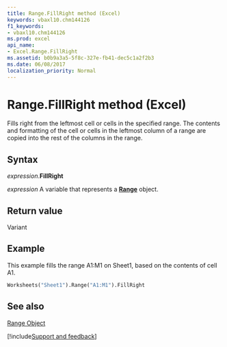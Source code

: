 ```yaml
---
title: Range.FillRight method (Excel)
keywords: vbaxl10.chm144126
f1_keywords:
- vbaxl10.chm144126
ms.prod: excel
api_name:
- Excel.Range.FillRight
ms.assetid: b0b9a3a5-5f8c-327e-fb41-dec5c1a2f2b3
ms.date: 06/08/2017
localization_priority: Normal
---
```



# Range.FillRight method (Excel)

Fills right from the leftmost cell or cells in the specified range. The contents and formatting of the cell or cells in the leftmost column of a range are copied into the rest of the columns in the range.


## Syntax

_expression_.**FillRight**

_expression_ A variable that represents a **[Range](excel.range(object).md)** object.


## Return value

Variant


## Example

This example fills the range A1:M1 on Sheet1, based on the contents of cell A1.


```vb
Worksheets("Sheet1").Range("A1:M1").FillRight
```


## See also


[Range Object](Excel.Range(object).md)

[!include[Support and feedback](~/includes/feedback-boilerplate.md)]
